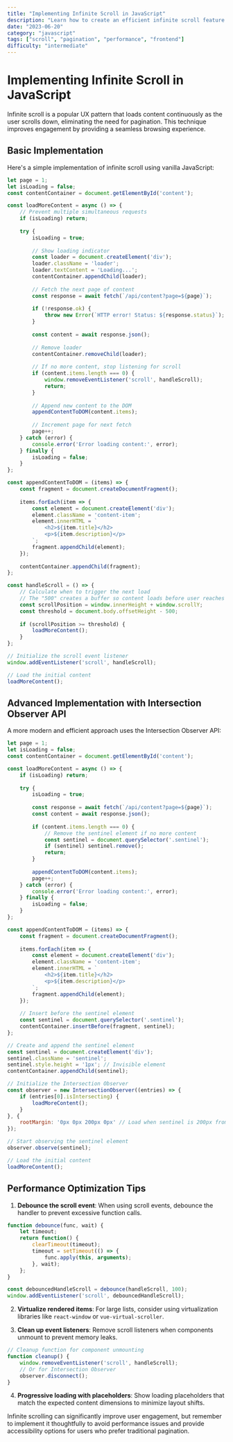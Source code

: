 ```yaml
---
title: "Implementing Infinite Scroll in JavaScript"
description: "Learn how to create an efficient infinite scroll feature for your web applications"
date: "2023-06-20"
category: "javascript"
tags: ["scroll", "pagination", "performance", "frontend"]
difficulty: "intermediate"
---
```


# Implementing Infinite Scroll in JavaScript

Infinite scroll is a popular UX pattern that loads content continuously as the user scrolls down, eliminating the need for pagination. This technique improves engagement by providing a seamless browsing experience.

## Basic Implementation

Here's a simple implementation of infinite scroll using vanilla JavaScript:

```javascript
let page = 1;
let isLoading = false;
const contentContainer = document.getElementById('content');

const loadMoreContent = async () => {
    // Prevent multiple simultaneous requests
    if (isLoading) return;
    
    try {
        isLoading = true;
        
        // Show loading indicator
        const loader = document.createElement('div');
        loader.className = 'loader';
        loader.textContent = 'Loading...';
        contentContainer.appendChild(loader);
        
        // Fetch the next page of content
        const response = await fetch(`/api/content?page=${page}`);
        
        if (!response.ok) {
            throw new Error(`HTTP error! Status: ${response.status}`);
        }
        
        const content = await response.json();
        
        // Remove loader
        contentContainer.removeChild(loader);
        
        // If no more content, stop listening for scroll
        if (content.items.length === 0) {
            window.removeEventListener('scroll', handleScroll);
            return;
        }
        
        // Append new content to the DOM
        appendContentToDOM(content.items);
        
        // Increment page for next fetch
        page++;
    } catch (error) {
        console.error('Error loading content:', error);
    } finally {
        isLoading = false;
    }
};

const appendContentToDOM = (items) => {
    const fragment = document.createDocumentFragment();
    
    items.forEach(item => {
        const element = document.createElement('div');
        element.className = 'content-item';
        element.innerHTML = `
            <h2>${item.title}</h2>
            <p>${item.description}</p>
        `;
        fragment.appendChild(element);
    });
    
    contentContainer.appendChild(fragment);
};

const handleScroll = () => {
    // Calculate when to trigger the next load
    // The "500" creates a buffer so content loads before user reaches the bottom
    const scrollPosition = window.innerHeight + window.scrollY;
    const threshold = document.body.offsetHeight - 500;
    
    if (scrollPosition >= threshold) {
        loadMoreContent();
    }
};

// Initialize the scroll event listener
window.addEventListener('scroll', handleScroll);

// Load the initial content
loadMoreContent();
```

## Advanced Implementation with Intersection Observer API

A more modern and efficient approach uses the Intersection Observer API:

```javascript
let page = 1;
let isLoading = false;
const contentContainer = document.getElementById('content');

const loadMoreContent = async () => {
    if (isLoading) return;
    
    try {
        isLoading = true;
        
        const response = await fetch(`/api/content?page=${page}`);
        const content = await response.json();
        
        if (content.items.length === 0) {
            // Remove the sentinel element if no more content
            const sentinel = document.querySelector('.sentinel');
            if (sentinel) sentinel.remove();
            return;
        }
        
        appendContentToDOM(content.items);
        page++;
    } catch (error) {
        console.error('Error loading content:', error);
    } finally {
        isLoading = false;
    }
};

const appendContentToDOM = (items) => {
    const fragment = document.createDocumentFragment();
    
    items.forEach(item => {
        const element = document.createElement('div');
        element.className = 'content-item';
        element.innerHTML = `
            <h2>${item.title}</h2>
            <p>${item.description}</p>
        `;
        fragment.appendChild(element);
    });
    
    // Insert before the sentinel element
    const sentinel = document.querySelector('.sentinel');
    contentContainer.insertBefore(fragment, sentinel);
};

// Create and append the sentinel element
const sentinel = document.createElement('div');
sentinel.className = 'sentinel';
sentinel.style.height = '1px'; // Invisible element
contentContainer.appendChild(sentinel);

// Initialize the Intersection Observer
const observer = new IntersectionObserver((entries) => {
    if (entries[0].isIntersecting) {
        loadMoreContent();
    }
}, {
    rootMargin: '0px 0px 200px 0px' // Load when sentinel is 200px from viewport
});

// Start observing the sentinel element
observer.observe(sentinel);

// Load the initial content
loadMoreContent();
```

## Performance Optimization Tips

1. **Debounce the scroll event**: When using scroll events, debounce the handler to prevent excessive function calls.

```javascript
function debounce(func, wait) {
    let timeout;
    return function() {
        clearTimeout(timeout);
        timeout = setTimeout(() => {
            func.apply(this, arguments);
        }, wait);
    };
}

const debouncedHandleScroll = debounce(handleScroll, 100);
window.addEventListener('scroll', debouncedHandleScroll);
```

2. **Virtualize rendered items**: For large lists, consider using virtualization libraries like `react-window` or `vue-virtual-scroller`.

3. **Clean up event listeners**: Remove scroll listeners when components unmount to prevent memory leaks.

```javascript
// Cleanup function for component unmounting
function cleanup() {
    window.removeEventListener('scroll', handleScroll);
    // Or for Intersection Observer
    observer.disconnect();
}
```

4. **Progressive loading with placeholders**: Show loading placeholders that match the expected content dimensions to minimize layout shifts.

Infinite scrolling can significantly improve user engagement, but remember to implement it thoughtfully to avoid performance issues and provide accessibility options for users who prefer traditional pagination.